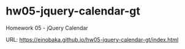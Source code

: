 # hw05-jquery-calendar-gt
Homework 05 - jQuery Calendar

URL: https://einobaka.github.io/hw05-jquery-calendar-gt/index.html